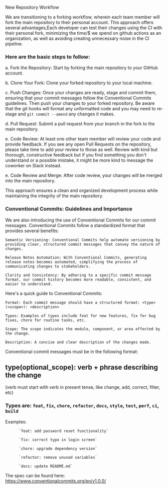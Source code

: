 New Repository Workflow

We are transitioning to a forking workflow, wherein each team member will fork the main repository to their personal account. This approach offers several advantages,Each developer can test their changes using the CI with their personal fork, minimizing the time/$ we spend on github actions as an organization, as well as avoiding creating unnecessary noise in the CI pipeline.

### Here are the basic steps to follow:

a. Fork the Repository: Start by forking the main repository to your GitHub account.

b. Clone Your Fork: Clone your forked repository to your local machine.

c. Push Changes: Once your changes are ready, stage and commit them, ensuring that your commit messages follow the Conventional Commits guidelines. Then push your changes to your forked repository. Be aware that the git hooks will format any unformatted code and you may need to re-stage and `git commit --amend` any changes it makes.

d. Pull Request: Submit a pull request from your branch in the fork to the main repository.

e. Code Review: At least one other team member will review your code and provide feedback. If you see any open Pull Requests on the repository, please take time to add your review to those as well. Review with kind but thorough, constructive feedback but if you find something you don't understand or a possible mistake, it might be more kind to message the coworker on Slack instead.

e. Code Review and Merge: After code review, your changes will be merged into the main repository.

This approach ensures a clean and organized development process while maintaining the integrity of the main repository.

### Conventional Commits: Guidelines and Importance

We are also introducing the use of Conventional Commits for our commit messages. Conventional Commits follow a standardized format that provides several benefits:

    Semantic Versioning: Conventional Commits help automate versioning by providing clear, structured commit messages that convey the nature of changes.

    Release Notes Automation: With Conventional Commits, generating release notes becomes automated, simplifying the process of communicating changes to stakeholders.

    Clarity and Consistency: By adhering to a specific commit message format, our commit history becomes more readable, consistent, and easier to understand.

Here's a quick guide to Conventional Commits:

    Format: Each commit message should have a structured format: <type>(<scope>): <description>

    Types: Examples of types include feat for new features, fix for bug fixes, chore for routine tasks, etc.

    Scope: The scope indicates the module, component, or area affected by the change.

    Description: A concise and clear description of the changes made.

Conventional commit messages must be in the following format:

## type(optional_scope): verb + phrase describing the change

(verb must start with verb in present tense, like change, add, correct, filter, etc)

### Types are: `feat`, `fix`, `chore`, `refactor`, `docs`, `style`, `test`, `perf`, `ci`, `build`

Examples:

          `feat: add password reset functionality`

          `fix: correct typo in login screen`

          `chore: upgrade dependency version`

          `refactor: remove unused variables`

          `docs: update README.md`

The spec can be found here: https://www.conventionalcommits.org/en/v1.0.0/
